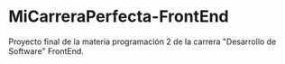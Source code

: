 # MiCarreraPerfecta-FrontEnd
Proyecto final de la materia programación 2 de la carrera "Desarrollo de Software" FrontEnd.
